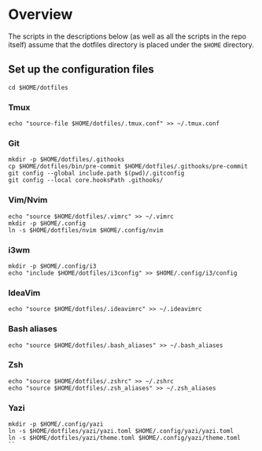 # Overview

The scripts in the descriptions below (as well as all the scripts in the repo
itself) assume that the dotfiles directory is placed under the `$HOME`
directory.

## Set up the configuration files

```
cd $HOME/dotfiles
```

### Tmux 

```
echo "source-file $HOME/dotfiles/.tmux.conf" >> ~/.tmux.conf
```

### Git

```
mkdir -p $HOME/dotfiles/.githooks
cp $HOME/dotfiles/bin/pre-commit $HOME/dotfiles/.githooks/pre-commit
git config --global include.path $(pwd)/.gitconfig
git config --local core.hooksPath .githooks/
```

### Vim/Nvim

```
echo "source $HOME/dotfiles/.vimrc" >> ~/.vimrc
mkdir -p $HOME/.config
ln -s $HOME/dotfiles/nvim $HOME/.config/nvim
```

### i3wm

```
mkdir -p $HOME/.config/i3
echo "include $HOME/dotfiles/i3config" >> $HOME/.config/i3/config
```

### IdeaVim

```
echo "source $HOME/dotfiles/.ideavimrc" >> ~/.ideavimrc
```

### Bash aliases

```
echo "source $HOME/dotfiles/.bash_aliases" >> ~/.bash_aliases
```

### Zsh

```
echo "source $HOME/dotfiles/.zshrc" >> ~/.zshrc
echo "source $HOME/dotfiles/.zsh_aliases" >> ~/.zsh_aliases
```

### Yazi

```
mkdir -p $HOME/.config/yazi
ln -s $HOME/dotfiles/yazi/yazi.toml $HOME/.config/yazi/yazi.toml
ln -s $HOME/dotfiles/yazi/theme.toml $HOME/.config/yazi/theme.toml
``
